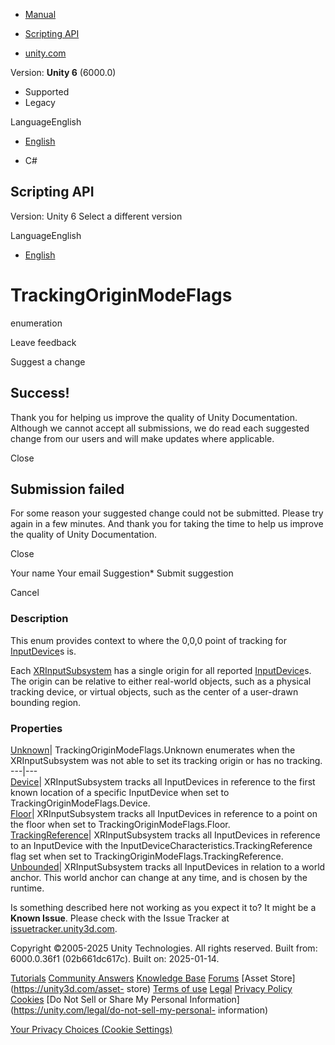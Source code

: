 [ ]()

  * [Manual](../Manual/index.html)
  * [Scripting API](../ScriptReference/index.html)

  * [unity.com](https://unity.com/)

Version: **Unity 6** (6000.0)

  * Supported
  * Legacy

LanguageEnglish

  * [English]()

  * C#

[ ](https://docs.unity3d.com)

## Scripting API

Version: Unity 6 Select a different version

LanguageEnglish

  * [English]()

# TrackingOriginModeFlags

enumeration

Leave feedback

Suggest a change

## Success!

Thank you for helping us improve the quality of Unity Documentation. Although
we cannot accept all submissions, we do read each suggested change from our
users and will make updates where applicable.

Close

## Submission failed

For some reason your suggested change could not be submitted. Please <a>try
again</a> in a few minutes. And thank you for taking the time to help us
improve the quality of Unity Documentation.

Close

Your name Your email Suggestion* Submit suggestion

Cancel

[ ]()

### Description

This enum provides context to where the 0,0,0 point of tracking for
[InputDevice](XR.InputDevice.html)s is.

Each [XRInputSubsystem](XR.XRInputSubsystem.html) has a single origin for all
reported [InputDevice](XR.InputDevice.html)s. The origin can be relative to
either real-world objects, such as a physical tracking device, or virtual
objects, such as the center of a user-drawn bounding region.

### Properties

[Unknown](XR.TrackingOriginModeFlags.Unknown.html)|
TrackingOriginModeFlags.Unknown enumerates when the XRInputSubsystem was not
able to set its tracking origin or has no tracking.  
---|---  
[Device](XR.TrackingOriginModeFlags.Device.html)|  XRInputSubsystem tracks all
InputDevices in reference to the first known location of a specific
InputDevice when set to TrackingOriginModeFlags.Device.  
[Floor](XR.TrackingOriginModeFlags.Floor.html)|  XRInputSubsystem tracks all
InputDevices in reference to a point on the floor when set to
TrackingOriginModeFlags.Floor.  
[TrackingReference](XR.TrackingOriginModeFlags.TrackingReference.html)|
XRInputSubsystem tracks all InputDevices in reference to an InputDevice with
the InputDeviceCharacteristics.TrackingReference flag set when set to
TrackingOriginModeFlags.TrackingReference.  
[Unbounded](XR.TrackingOriginModeFlags.Unbounded.html)|  XRInputSubsystem
tracks all InputDevices in relation to a world anchor. This world anchor can
change at any time, and is chosen by the runtime.  
  
Is something described here not working as you expect it to? It might be a
**Known Issue**. Please check with the Issue Tracker at
[issuetracker.unity3d.com](https://issuetracker.unity3d.com).

Copyright ©2005-2025 Unity Technologies. All rights reserved. Built from:
6000.0.36f1 (02b661dc617c). Built on: 2025-01-14.

[Tutorials](https://unity3d.com/learn) [Community
Answers](https://answers.unity3d.com) [Knowledge
Base](https://support.unity3d.com/hc/en-us)
[Forums](https://forum.unity3d.com) [Asset Store](https://unity3d.com/asset-
store) [Terms of use](https://docs.unity3d.com/Manual/TermsOfUse.html)
[Legal](https://unity.com/legal) [Privacy
Policy](https://unity.com/legal/privacy-policy)
[Cookies](https://unity.com/legal/cookie-policy) [Do Not Sell or Share My
Personal Information](https://unity.com/legal/do-not-sell-my-personal-
information)

[Your Privacy Choices (Cookie Settings)](javascript:void\(0\);)

